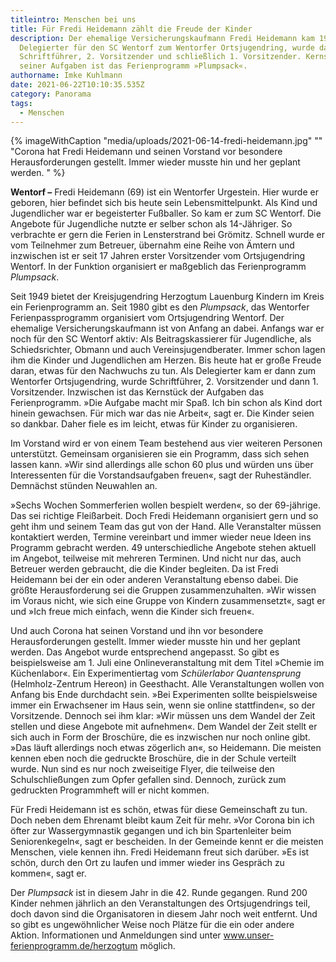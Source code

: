 ```yaml
---
titleintro: Menschen bei uns
title: Für Fredi Heidemann zählt die Freude der Kinder
description: Der ehemalige Versicherungskaufmann Fredi Heidemann kam 1980 als
  Delegierter für den SC Wentorf zum Wentorfer Ortsjugendring, wurde dann
  Schriftführer, 2. Vorsitzender und schließlich 1. Vorsitzender. Kernstück
  seiner Aufgaben ist das Ferienprogramm »Plumpsack«.
authorname: Imke Kuhlmann
date: 2021-06-22T10:10:35.535Z
category: Panorama
tags:
  - Menschen
---
```

{% imageWithCaption "media/uploads/2021-06-14-fredi-heidemann.jpg" "" "Corona hat Fredi Heidemann und seinen Vorstand vor besondere Herausforderungen gestellt. Immer wieder musste hin und her geplant werden.    " %}



**Wentorf –** Fredi Heidemann (69) ist ein Wentorfer Urgestein. Hier wurde er geboren, hier befindet sich bis heute sein Lebensmittelpunkt. Als Kind und Jugendlicher war er begeisterter Fußballer. So kam er zum SC Wentorf. Die Angebote für Jugendliche nutzte er selber schon als 14-Jähriger. So verbrachte er gern die Ferien in Lensterstrand bei Grömitz. Schnell wurde er vom Teilnehmer zum Betreuer, übernahm eine Reihe von Ämtern und inzwischen ist er seit 17 Jahren erster Vorsitzender vom Ortsjugendring Wentorf. In der Funktion organisiert er maßgeblich das Ferienprogramm *Plumpsack*. 

Seit 1949 bietet der Kreisjugendring Herzogtum Lauenburg Kindern im Kreis ein Ferienprogramm an. Seit 1980 gibt es den *Plumpsack*, das Wentorfer Ferienpassprogramm organisiert vom Ortsjugendring Wentorf. Der ehemalige Versicherungskaufmann ist von Anfang an dabei. Anfangs war er noch für den SC Wentorf aktiv: Als Beitragskassierer für Jugendliche, als Schiedsrichter, Obmann und auch Vereinsjugendberater. Immer schon lagen ihm die Kinder und Jugendlichen am Herzen. Bis heute hat er große Freude daran, etwas für den Nachwuchs zu tun. Als Delegierter kam er dann zum Wentorfer Ortsjugendring, wurde Schriftführer, 2. Vorsitzender und dann 1. Vorsitzender. Inzwischen ist das Kernstück der Aufgaben das Ferienprogramm. »Die Aufgabe macht mir Spaß. Ich bin schon als Kind dort hinein gewachsen. Für mich war das nie Arbeit«, sagt er. Die Kinder seien so dankbar. Daher fiele es im leicht, etwas für Kinder zu organisieren.  

Im Vorstand wird er von einem Team bestehend aus vier weiteren Personen unterstützt. Gemeinsam organisieren sie ein Programm, dass sich sehen lassen kann. »Wir sind allerdings alle schon 60 plus und würden uns über Interessenten für die Vorstandsaufgaben freuen«, sagt der Ruheständler. Demnächst stünden Neuwahlen an. 

»Sechs Wochen Sommerferien wollen bespielt werden«, so der 69-jährige. Das sei richtige Fleißarbeit. Doch Fredi Heidemann organisiert gern und so geht ihm und seinem Team das gut von der Hand. Alle Veranstalter müssen kontaktiert werden, Termine vereinbart und immer wieder neue Ideen ins Programm gebracht werden. 49 unterschiedliche Angebote stehen aktuell im Angebot, teilweise mit mehreren Terminen. Und nicht nur das, auch Betreuer werden gebraucht, die die Kinder begleiten. Da ist Fredi Heidemann bei der ein oder anderen Veranstaltung ebenso dabei. Die größte Herausforderung sei die Gruppen zusammenzuhalten. »Wir wissen im Voraus nicht, wie sich eine Gruppe von Kindern zusammensetzt«, sagt er und »Ich freue mich einfach, wenn die Kinder sich freuen«. 

Und auch Corona hat seinen Vorstand und ihn vor besondere Herausforderungen gestellt. Immer wieder musste hin und her geplant werden. Das Angebot wurde entsprechend angepasst. So gibt es beispielsweise am 1. Juli eine Onlineveranstaltung mit dem Titel »Chemie im Küchenlabor«. Ein Experimentiertag vom *Schülerlabor Quantensprung* (Helmholz-Zentrum Hereon) in Geesthacht. Alle Veranstaltungen wollen von Anfang bis Ende durchdacht sein. »Bei Experimenten sollte beispielsweise immer ein Erwachsener im Haus sein, wenn sie online stattfinden«, so der Vorsitzende. Dennoch sei ihm klar: »Wir müssen uns dem Wandel der Zeit stellen und diese Angebote mit aufnehmen«. Dem Wandel der Zeit stellt er sich auch in Form der Broschüre, die es inzwischen nur noch online gibt. »Das läuft allerdings noch etwas zögerlich an«, so Heidemann. Die meisten kennen eben noch die gedruckte Broschüre, die in der Schule verteilt wurde. Nun sind es nur noch zweiseitige Flyer, die teilweise den Schulschließungen zum Opfer gefallen sind. Dennoch, zurück zum gedruckten Programmheft will er nicht kommen.

Für Fredi Heidemann ist es schön, etwas für diese Gemeinschaft zu tun. Doch neben dem Ehrenamt bleibt kaum Zeit für mehr. »Vor Corona bin ich öfter zur Wassergymnastik gegangen und ich bin Spartenleiter beim Seniorenkegeln«, sagt er bescheiden. In der Gemeinde kennt er die meisten Menschen, viele kennen ihn. Fredi Heidemann freut sich darüber. »Es ist schön, durch den Ort zu laufen und immer wieder ins Gespräch zu kommen«, sagt er. 

Der *Plumpsack* ist in diesem Jahr in die 42. Runde gegangen. Rund 200 Kinder nehmen jährlich an den Veranstaltungen des Ortsjugendrings teil, doch davon sind die Organisatoren in diesem Jahr noch weit entfernt. Und so gibt es ungewöhnlicher Weise noch Plätze für die ein oder andere Aktion. Informationen und Anmeldungen sind unter www.unser-ferienprogramm.de/herzogtum möglich.